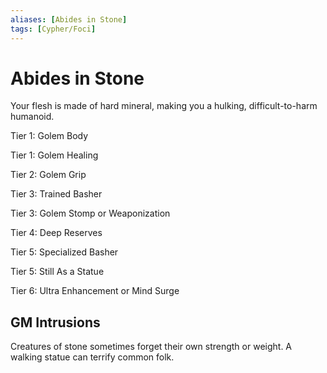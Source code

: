 ```yaml
---
aliases: [Abides in Stone]
tags: [Cypher/Foci]
---
```


# Abides in Stone

Your flesh is made of hard mineral, making you a hulking, difficult-to-harm humanoid.

Tier 1:
Golem Body

Tier 1:
Golem Healing

Tier 2:
Golem Grip

Tier 3:
Trained Basher

Tier 3:
Golem Stomp or Weaponization

Tier 4:
Deep Reserves

Tier 5:
Specialized Basher

Tier 5:
Still As a Statue

Tier 6:
Ultra Enhancement or Mind Surge

## GM Intrusions

Creatures of stone sometimes forget their own strength or weight. A walking statue can terrify common folk.

